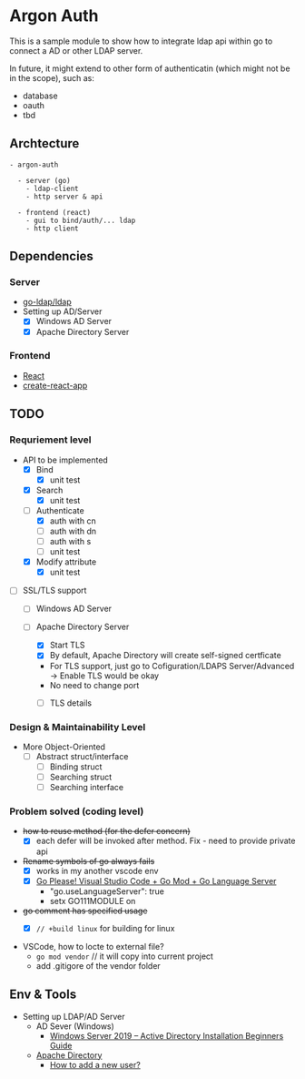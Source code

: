# Argon Auth
This is a sample module to show how to integrate ldap api within go to connect a AD or other LDAP server.

In future, it might extend to other form of authenticatin (which might not be in the scope), such as:
- database
- oauth
- tbd


## Archtecture
```
- argon-auth

  - server (go)
    - ldap-client
    - http server & api

  - frontend (react)
    - gui to bind/auth/... ldap
    - http client

```

## Dependencies

### Server
- [go-ldap/ldap](https://github.com/go-ldap/ldap/tree/master/v3)
- Setting up AD/Server
  - [x] Windows AD Server 
  - [x] Apache Directory Server

### Frontend
- [React](https://reactjs.org/)
- [create-react-app](https://github.com/facebook/create-react-app#creating-an-app)

## TODO
### Requriement level
- API to be implemented
  - [x] Bind
    - [x] unit test
  - [x] Search
    - [x] unit test
  - [ ] Authenticate
    - [x] auth with cn
    - [ ] auth with dn
    - [ ] auth with s
    - [ ] unit test
  - [x] Modify attribute
    - [x] unit test
  
- [ ] SSL/TLS support
  - [ ] Windows AD Server 

  - [ ] Apache Directory Server
    - [x] Start TLS
    - [x] By default, Apache Directory will create self-signed certficate
    -   For TLS support, just go to Cofiguration/LDAPS Server/Advanced -> Enable TLS would be okay
      - No need to change port
    - [ ] TLS details



### Design & Maintainability Level
- More Object-Oriented
  - [ ] Abstract struct/interface
    - [ ] Binding struct
    - [ ] Searching struct
    - [ ] Searching interface

### Problem solved (coding level)
- ~~how to reuse method (for the defer concern)~~
  - [x] each defer will be invoked after method. Fix - need to provide private api

- ~~Rename symbols of go always fails~~
  - [x] works in my another vscode env
  - [x] [Go Please! Visual Studio Code + Go Mod + Go Language Server](http://www.matthiassommer.it/programming/go-please-visual-studio-code-go-mod-go-language-server/)
    - "go.useLanguageServer": true
    - setx GO111MODULE on

- ~~go comment has specified usage~~
  - [x] `// +build linux` for building for linux 


- VSCode, how to locte to external file?
  - `go mod vendor` // it will copy into current project
  - add .gitigore of the vendor folder



## Env & Tools
- Setting up LDAP/AD Server
  - AD Sever (Windows)
    - [Windows Server 2019 – Active Directory Installation Beginners Guide](https://www.moderndeployment.com/windows-server-2019-active-directory-installation-beginners-guide/)
  - [Apache Directory](https://directory.apache.org/)
    - [How to add a new user?](http://opendesignarch.blogspot.com/2012/12/adding-new-user-to-apacheds-using.html)